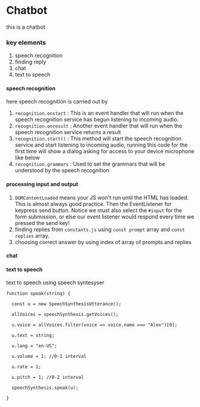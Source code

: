 # Chatbot
this is a chatbot
### key elements 
1. speech recognition 
2. finding reply 
3. chat 
4. text to speech 
#### speech recognition 
here speech recognition is carried out by 
1. `recognition.onstart` : This is an event handler that will run when the speech recognition service has begun listening to incoming audio. 
2. `recognition.onresult` : Another event handler that will run when the speech recognition service returns a result 
3. `recognition.start()` : This method will start the speech recognition service and start listening to incoming audio, running this code for the first time will show a dialog asking for access to your device microphone like below 
4. `recognition.grammars` : Used to set the grammars that will be understood by the speech recognition 
#### processing input and output 
1. `DOMContentLoaded` means your JS won't run until the HTML has loaded. This is almost always good practice. Then the EventListener for keypress send button. Notice we must also select the `#input` for the form submission, or else our event listener would respond every time we pressed the send key!
2. finding replies from `constants.js` using `const prompt` array and `const replies` array.
3. choosing correct answer by using index of array of prompts and replies 
#### chat 

#### text to speech 
text to speech using speech syntesyser 
```
function speak(string) {

  const u = new SpeechSynthesisUtterance();

  allVoices = speechSynthesis.getVoices();

  u.voice = allVoices.filter(voice => voice.name === "Alex")[0];

  u.text = string;

  u.lang = "en-US";

  u.volume = 1; //0-1 interval

  u.rate = 1;

  u.pitch = 1; //0-2 interval

  speechSynthesis.speak(u);

}
```
